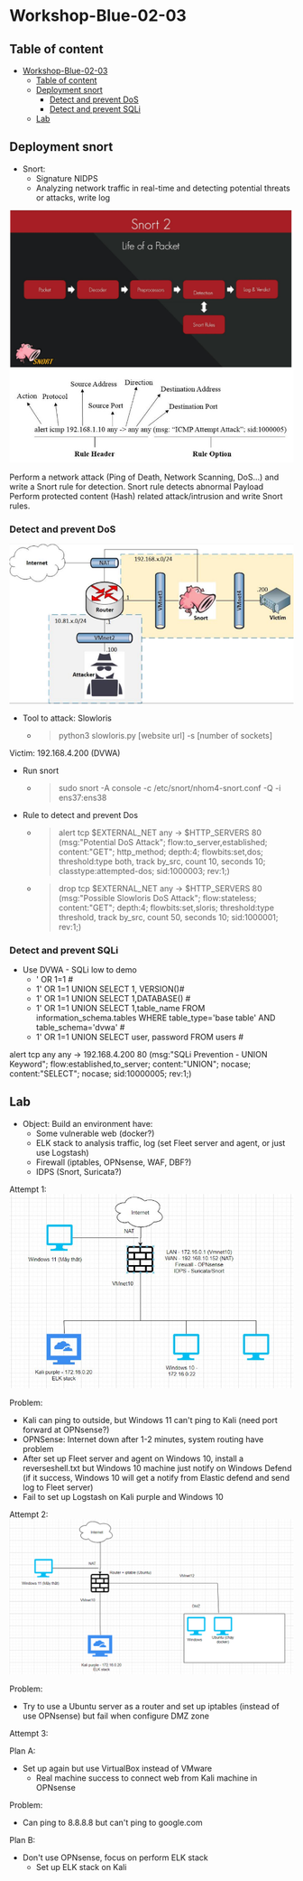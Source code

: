 # Workshop-Blue-02-03

## Table of content
- [Workshop-Blue-02-03](#workshop-blue-02-03)
  - [Table of content](#table-of-content)
  - [Deployment snort](#deployment-snort)
    - [Detect and prevent DoS](#detect-and-prevent-dos)
    - [Detect and prevent SQLi](#detect-and-prevent-sqli)
  - [Lab](#lab)
  



## Deployment snort

- Snort: 
  - Signature NIDPS
  - Analyzing network traffic in real-time and detecting potential threats or attacks, write log

![](IMG/2023-04-05-08-41-49.png)
![](IMG/2023-04-05-08-42-31.png)

Perform a network attack (Ping of Death, Network Scanning, DoS...) and write a Snort rule for detection.
Snort rule detects abnormal Payload
Perform protected content (Hash) related attack/intrusion and write Snort rules.

### Detect and prevent DoS

![](IMG/2023-04-19-10-39-04.png)

- Tool to attack: Slowloris
  - > python3 slowloris.py [website url] -s [number of sockets]
  
Victim: 192.168.4.200 (DVWA)

- Run snort
  - > sudo snort -A console -c /etc/snort/nhom4-snort.conf -Q -i ens37:ens38

- Rule to detect and prevent Dos
  - > alert tcp $EXTERNAL_NET any -> $HTTP_SERVERS 80 (msg:"Potential DoS Attack"; flow:to_server,established; content:"GET"; http_method; depth:4; flowbits:set,dos; threshold:type both, track by_src, count 10, seconds 10; classtype:attempted-dos; sid:1000003; rev:1;)

  - > drop tcp $EXTERNAL_NET any -> $HTTP_SERVERS 80 (msg:"Possible Slowloris DoS Attack"; flow:stateless; content:"GET"; depth:4; flowbits:set,sloris; threshold:type threshold, track by_src, count 50, seconds 10; sid:1000001; rev:1;)


### Detect and prevent SQLi

- Use DVWA - SQLi low to demo
  - ' OR 1=1 #
  - 1' OR 1=1 UNION SELECT 1, VERSION()#
  - 1' OR 1=1 UNION SELECT 1,DATABASE() #
  - 1' OR 1=1 UNION SELECT 1,table_name FROM  information_schema.tables WHERE table_type='base table' AND table_schema='dvwa' #
  - 1' OR 1=1 UNION SELECT user, password FROM users #

alert tcp any any -> 192.168.4.200 80 (msg:"SQLi Prevention - UNION Keyword"; flow:established,to_server; content:"UNION"; nocase; content:"SELECT"; nocase; sid:10000005; rev:1;)

## Lab

- Object: Build an environment have:
  - Some vulnerable web (docker?)
  - ELK stack to analysis traffic, log (set Fleet server and agent, or just use Logstash)
  - Firewall (iptables, OPNsense, WAF, DBF?)
  - IDPS (Snort, Suricata?)


Attempt 1:
![](IMG/2023-04-15-08-36-26.png)

Problem:
- Kali can ping to outside, but Windows 11 can't ping to Kali (need port forward at OPNsense?)
- OPNSense: Internet down after 1-2 minutes, system routing have problem
- After set up Fleet server and agent on Windows 10, install a reverseshell.txt but Windows 10 machine just notify on Windows Defend (if it success, Windows 10 will get a notify from Elastic defend and send log to Fleet server)
- Fail to set up Logstash on Kali purple and Windows 10

Attempt 2:
![](IMG/2023-04-15-08-36-42.png)

Problem:
- Try to use a Ubuntu server as a router and set up iptables (instead of use OPNsense) but fail when configure DMZ zone

Attempt 3:

Plan A:
- Set up again but use VirtualBox instead of VMware
  - Real machine success to connect web from Kali machine in OPNsense

Problem: 
  - Can ping to 8.8.8.8 but can't ping to google.com

Plan B:
- Don't use OPNsense, focus on perform ELK stack
  - Set up ELK stack on Kali





